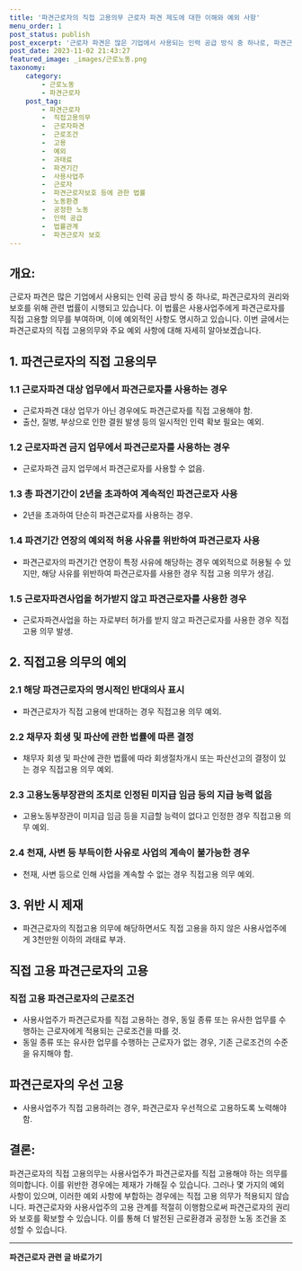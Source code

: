 ```yaml
---
title: '파견근로자의 직접 고용의무 근로자 파견 제도에 대한 이해와 예외 사항'
menu_order: 1
post_status: publish
post_excerpt: '근로자 파견은 많은 기업에서 사용되는 인력 공급 방식 중 하나로, 파견근로자의 권리와 보호를 위해 관련 법률이 시행되고 있습니다. 이 법률은 사용사업주에게 파견근로자를 직접 고용할 의무를 부여하며, 이에 예외적인 사항도 명시하고 있습니다. 이번 글에서는 파견근로자의 직접 고용의무와 주요 예외 사항에 대해 자세히 알아보겠습니다.'
post_date: 2023-11-02 21:43:27
featured_image: _images/근로노동.png
taxonomy:
    category:
        - 근로노동
        - 파견근로자
    post_tag:
        - 파견근로자
        -  직접고용의무
        -  근로자파견
        -  근로조건
        -  고용
        -  예외
        -  과태료
        -  파견기간
        -  사용사업주
        -  근로자
        -  파견근로자보호 등에 관한 법률
        -  노동환경
        -  공정한 노동
        -  인력 공급
        -  법률관계
        -  파견근로자 보호
---
```



## 개요:
근로자 파견은 많은 기업에서 사용되는 인력 공급 방식 중 하나로, 파견근로자의 권리와 보호를 위해 관련 법률이 시행되고 있습니다. 이 법률은 사용사업주에게 파견근로자를 직접 고용할 의무를 부여하며, 이에 예외적인 사항도 명시하고 있습니다. 이번 글에서는 파견근로자의 직접 고용의무와 주요 예외 사항에 대해 자세히 알아보겠습니다.

## 1. 파견근로자의 직접 고용의무
### 1.1 근로자파견 대상 업무에서 파견근로자를 사용하는 경우
- 근로자파견 대상 업무가 아닌 경우에도 파견근로자를 직접 고용해야 함.
- 출산, 질병, 부상으로 인한 결원 발생 등의 일시적인 인력 확보 필요는 예외.

### 1.2 근로자파견 금지 업무에서 파견근로자를 사용하는 경우
- 근로자파견 금지 업무에서 파견근로자를 사용할 수 없음.

### 1.3 총 파견기간이 2년을 초과하여 계속적인 파견근로자 사용
- 2년을 초과하여 단순히 파견근로자를 사용하는 경우.

### 1.4 파견기간 연장의 예외적 허용 사유를 위반하여 파견근로자 사용
- 파견근로자의 파견기간 연장이 특정 사유에 해당하는 경우 예외적으로 허용될 수 있지만, 해당 사유를 위반하여 파견근로자를 사용한 경우 직접 고용 의무가 생김.

### 1.5 근로자파견사업을 허가받지 않고 파견근로자를 사용한 경우
- 근로자파견사업을 하는 자로부터 허가를 받지 않고 파견근로자를 사용한 경우 직접 고용 의무 발생.

## 2. 직접고용 의무의 예외
### 2.1 해당 파견근로자의 명시적인 반대의사 표시
- 파견근로자가 직접 고용에 반대하는 경우 직접고용 의무 예외.

### 2.2 채무자 회생 및 파산에 관한 법률에 따른 결정
- 채무자 회생 및 파산에 관한 법률에 따라 회생절차개시 또는 파산선고의 결정이 있는 경우 직접고용 의무 예외.

### 2.3 고용노동부장관의 조치로 인정된 미지급 임금 등의 지급 능력 없음
- 고용노동부장관이 미지급 임금 등을 지급할 능력이 없다고 인정한 경우 직접고용 의무 예외.

### 2.4 천재, 사변 등 부득이한 사유로 사업의 계속이 불가능한 경우
- 천재, 사변 등으로 인해 사업을 계속할 수 없는 경우 직접고용 의무 예외.

## 3. 위반 시 제재
- 파견근로자의 직접고용 의무에 해당하면서도 직접 고용을 하지 않은 사용사업주에게 3천만원 이하의 과태료 부과.

## 직접 고용 파견근로자의 고용
### 직접 고용 파견근로자의 근로조건
- 사용사업주가 파견근로자를 직접 고용하는 경우, 동일 종류 또는 유사한 업무를 수행하는 근로자에게 적용되는 근로조건을 따를 것.
- 동일 종류 또는 유사한 업무를 수행하는 근로자가 없는 경우, 기존 근로조건의 수준을 유지해야 함.

## 파견근로자의 우선 고용
- 사용사업주가 직접 고용하려는 경우, 파견근로자 우선적으로 고용하도록 노력해야 함.

## 결론:
파견근로자의 직접 고용의무는 사용사업주가 파견근로자를 직접 고용해야 하는 의무를 의미합니다. 이를 위반한 경우에는 제재가 가해질 수 있습니다. 그러나 몇 가지의 예외 사항이 있으며, 이러한 예외 사항에 부합하는 경우에는 직접 고용 의무가 적용되지 않습니다. 파견근로자와 사용사업주의 고용 관계를 적절히 이행함으로써 파견근로자의 권리와 보호를 확보할 수 있습니다. 이를 통해 더 발전된 근로환경과 공정한 노동 조건을 조성할 수 있습니다.
<!-- wp:separator -->
<hr class="wp-block-separator has-alpha-channel-opacity"/>
<!-- /wp:separator -->

<!-- wp:group {"backgroundColor":"base","layout":{"type":"constrained"}} -->
<div class="wp-block-group has-base-background-color has-background"><!-- wp:paragraph {"align":"center","fontSize":"medium"} -->
<p class="has-text-align-center has-large-font-size"><strong>파견근로자 관련 글 바로가기</strong></p>
<!-- /wp:paragraph -->


<!-- wp:latest-posts
{"categories":[{"id":12664,"count":19,"description":"","link":"https://uknowlaw.com/category/%ed%8c%8c%ea%b2%ac%ea%b7%bc%eb%a1%9c%ec%9e%90/","name":"파견근로자","slug":"파견근로자","taxonomy":"category","parent":0,"meta":[],"_links":{"self":[{"href":"https://uknowlaw.com/wp-json/wp/v2/categories/12664"}],"collection":[{"href":"https://uknowlaw.com/wp-json/wp/v2/categories"}],"about":[{"href":"https://uknowlaw.com/wp-json/wp/v2/taxonomies/category"}],"wp:post_type":[{"href":"https://uknowlaw.com/wp-json/wp/v2/posts?categories=12664"}],"curies":[{"name":"wp","href":"https://api.w.org/{rel}","templated":true}]}}],"postsToShow":100,"excerptLength":28,"postLayout":"grid","columns":2,"featuredImageAlign":"left","featuredImageSizeSlug":"large","fontSize":18px} /--></div>
<!-- /wp:group -->